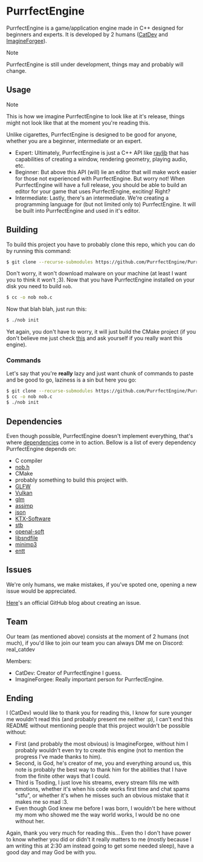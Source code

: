 # PurrfectEngine

PurrfectEngine is a game/application engine made in C++ designed for beginners and experts. It is developed by 2 humans ([CatDev](https://github.com/RealCatDev) and [ImagineForgee](https://github.com/ImagineForgee)).

> [!NOTE]
> PurrfectEngine is still under development, things may and probably will change.

## Usage

> [!NOTE]
> This is how we imagine PurrfectEngine to look like at it's release, things might not look like that at the moment you're reading this.

Unlike cigarettes, PurrfectEngine is designed to be good for anyone, whether you are a beginner, intermediate or an expert.

- Expert: Ultimately, PurrfectEngine is just a C++ API like [raylib](https://github.com/raysan5/raylib) that has capabilities of creating a window, rendering geometry, playing audio, etc.
- Beginner: But above this API (will) lie an editor that will make work easier for those not experienced with PurrfectEngine. But worry not! When PurrfectEngine will have a full release, you should be able to build an editor for your game that uses PurrfectEngine, exciting! Right?
- Intermediate: Lastly, there's an intermediate. We're creating a programming language for (but not limited only to) PurrfectEngine. It will be built into PurrfectEngine and used in it's editor.

## Building

To build this project you have to probably clone this repo, which you can do by running this command:
```bash
$ git clone --recurse-submodules https://github.com/PurrfectEngine/PurrfectEngine.git
```
Don't worry, it won't download malware on your machine (at least I want you to think it won't ;3).
Now that you have PurrfectEngine installed on your disk you need to build `nob`.
```bash
$ cc -o nob nob.c
```
Now that blah blah, just run this:
```bash
$ ./nob init
```
Yet again, you don't have to worry, it will just build the CMake project (if you don't believe me just check [this](./nob.c) and ask yourself if you really want this engine).

### Commands

Let's say that you're **really** lazy and just want chunk of commands to paste and be good to go, laziness is a sin but here you go:
```bash
$ git clone --recurse-submodules https://github.com/PurrfectEngine/PurrfectEngine.git
$ cc -o nob nob.c
$ ./nob init
```

## Dependencies

Even though possible, PurrfectEngine doesn't implement everything, that's where [dependencies](./dependencies) come in to action. Bellow is a list of every dependency PurrfectEngine depends on:
- C compiler
- [nob.h](https://github.com/tsoding/ht/blob/master/nob.h)
- CMake
- probably something to build this project with.
- [GLFW](https://github.com/glfw/glfw)
- [Vulkan](https://github.com/KhronosGroup/Vulkan-Headers)
- [glm](https://github.com/g-truc/glm)
- [assimp](https://github.com/assimp/assimp)
- [json](https://github.com/nlohmann/json/)
- [KTX-Software](https://github.com/KhronosGroup/KTX-Software)
- [stb](https://github.com/nothings/stb)
- [openal-soft](https://github.com/kcat/openal-soft)
- [libsndfile](https://github.com/libsndfile/libsndfile)
- [minimp3](https://github.com/lieff/minimp3)
- [entt](https://github.com/skypjack/entt)

## Issues

We're only humans, we make mistakes, if you've spoted one, opening a new issue would be appreciated.

[Here](https://docs.github.com/en/issues/tracking-your-work-with-issues/creating-an-issue)'s an official GitHub blog about creating an issue.

## Team

Our team (as mentioned above) consists at the moment of 2 humans (not much), if you'd like to join our team you can always DM me on Discord: real_catdev

Members:
- CatDev: Creator of PurrfectEngine I guess.
- ImagineForgee: Really important person for PurrfectEngine.

## Ending

I (CatDev) would like to thank you for reading this, I know for sure younger me wouldn't read this (and probably present me neither :p), I can't end this README without mentioning people that this project wouldn't be possible without:
- First (and probably the most obvious) is ImagineForgee, without him I probably wouldn't even try to create this engine (not to mention the progress I've made thanks to him).
- Second, is God, he's creator of me, you and everything around us, this note is probably the best way to thank him for the abilities that I have from the finite other ways that I could.
- Third is Tsoding, I just love his streams, every stream fills me with emotions, whether it's when his code works first time and chat spams "stfu", or whether it's when he misses such an obvious mistake that it makes me so mad :3.
- Even though God knew me before I was born, I wouldn't be here without my mom who showed me the way world works, I would be no one without her.

Again, thank you very much for reading this... Even tho I don't have power to know whether you did or didn't it really matters to me (mostly because I am writing this at 2:30 am instead going to get some needed sleep), have a good day and may God be with you.
